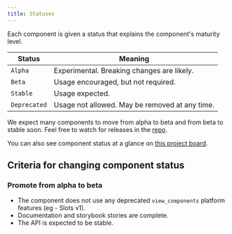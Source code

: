 ```yaml
---
title: Statuses
---
```


Each component is given a status that explains the component's maturity level.

| Status         | Meaning                                                                |
| -------------- |------------------------------------------------------------------------|
| `Alpha`        | Experimental. Breaking changes are likely.                             |
| `Beta`         | Usage encouraged, but not required.                                    |
| `Stable`       | Usage expected.                                                        |
| `Deprecated`   | Usage not allowed. May be removed at any time.                         |

We expect many components to move from alpha to beta and from beta to stable
soon. Feel free to watch for releases in the
[repo](https://github.com/primer/view_components).

You can also see component status at a glance on [this project
board](https://github.com/primer/view_components/projects/3).

## Criteria for changing component status

### Promote from alpha to beta

- The component does not use any deprecated `view_components` platform features (eg - Slots v1).
- Documentation and storybook stories are complete.
- The API is expected to be stable.
